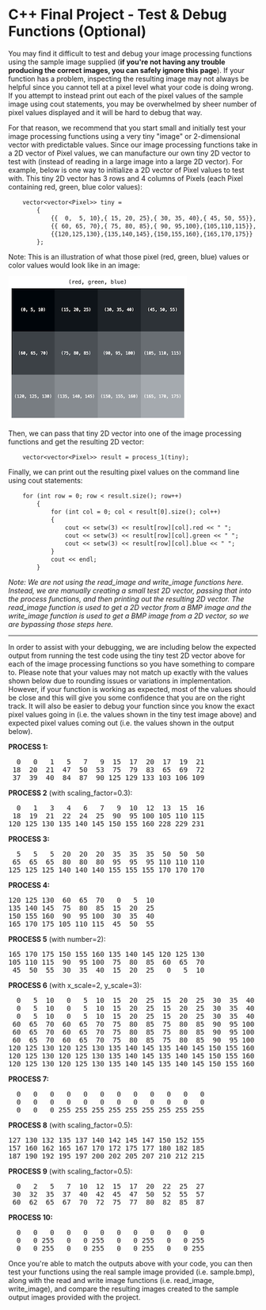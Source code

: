 # C++ Final Project - Test & Debug Functions (Optional)

You may find it difficult to test and debug your image processing functions using the sample image supplied (**if you're not having any trouble producing the correct images, you can safely ignore this page**). If your function has a problem, inspecting the resulting image may not always be helpful since you cannot tell at a pixel level what your code is doing wrong. If you attempt to instead print out each of the pixel values of the sample image using cout statements, you may be overwhelmed by sheer number of pixel values displayed and it will be hard to debug that way.  

For that reason, we recommend that you start small and initially test your image processing functions using a very tiny "image" or 2-dimensional vector with predictable values. Since our image processing functions take in a 2D vector of Pixel values, we can manufacture our own tiny 2D vector to test with (instead of reading in a large image into a large 2D vector). For example, below is one way to initialize a 2D vector of Pixel values to test with. This tiny 2D vector has 3 rows and 4 columns of Pixels (each Pixel containing red, green, blue color values):


		vector<vector<Pixel>> tiny =
			{
				{{  0,  5, 10},{ 15, 20, 25},{ 30, 35, 40},{ 45, 50, 55}},
				{{ 60, 65, 70},{ 75, 80, 85},{ 90, 95,100},{105,110,115}},
				{{120,125,130},{135,140,145},{150,155,160},{165,170,175}}
			};

Note: This is an illustration of what those pixel (red, green, blue) values or color values would look like in an image:  

![](doc_images/pixel_values.png?raw=true)

Then, we can pass that tiny 2D vector into one of the image processing functions and get the resulting 2D vector:


		vector<vector<Pixel>> result = process_1(tiny);


Finally, we can print out the resulting pixel values on the command line using cout statements:

		for (int row = 0; row < result.size(); row++)
			{
				for (int col = 0; col < result[0].size(); col++)
				{
					cout << setw(3) << result[row][col].red << " ";
					cout << setw(3) << result[row][col].green << " ";
					cout << setw(3) << result[row][col].blue << " ";
				}
				cout << endl;
			}

_Note: We are not using the read_image and write_image functions here. Instead, we are manually creating a small test 2D vector, passing that into the process functions, and then printing out the resulting 2D vector. The read_image function is used to get a 2D vector from a BMP image and the write_image function is used to get a BMP image from a 2D vector, so we are bypassing those steps here._  

* * *

In order to assist with your debugging, we are including below the expected output from running the test code using the tiny test 2D vector above for each of the image processing functions so you have something to compare to. Please note that your values may not match up exactly with the values shown below due to rounding issues or variations in implementation. However, if your function is working as expected, most of the values should be close and this will give you some confidence that you are on the right track. It will also be easier to debug your function since you know the exact pixel values going in (i.e. the values shown in the tiny test image above) and expected pixel values coming out (i.e. the values shown in the output below).  

**PROCESS 1:**

<pre>  0   0   1   5   7   9  15  17  20  17  19  21 
 18  20  21  47  50  53  75  79  83  65  69  72 
 37  39  40  84  87  90 125 129 133 103 106 109</pre>

**PROCESS 2** (with scaling_factor=0.3):

<pre>  0   1   3   4   6   7   9  10  12  13  15  16 
 18  19  21  22  24  25  90  95 100 105 110 115 
120 125 130 135 140 145 150 155 160 228 229 231</pre>

**PROCESS 3:**

<pre>  5   5   5  20  20  20  35  35  35  50  50  50 
 65  65  65  80  80  80  95  95  95 110 110 110 
125 125 125 140 140 140 155 155 155 170 170 170 </pre>

**PROCESS 4:**

<pre>120 125 130  60  65  70   0   5  10 
135 140 145  75  80  85  15  20  25 
150 155 160  90  95 100  30  35  40 
165 170 175 105 110 115  45  50  55</pre>

**PROCESS 5** (with number=2):

<pre>165 170 175 150 155 160 135 140 145 120 125 130 
105 110 115  90  95 100  75  80  85  60  65  70 
 45  50  55  30  35  40  15  20  25   0   5  10</pre>

**PROCESS 6** (with x_scale=2, y_scale=3):

<pre>  0   5  10   0   5  10  15  20  25  15  20  25  30  35  40  30  35  40  45  50  55  45  50  55 
  0   5  10   0   5  10  15  20  25  15  20  25  30  35  40  30  35  40  45  50  55  45  50  55 
  0   5  10   0   5  10  15  20  25  15  20  25  30  35  40  30  35  40  45  50  55  45  50  55 
 60  65  70  60  65  70  75  80  85  75  80  85  90  95 100  90  95 100 105 110 115 105 110 115 
 60  65  70  60  65  70  75  80  85  75  80  85  90  95 100  90  95 100 105 110 115 105 110 115 
 60  65  70  60  65  70  75  80  85  75  80  85  90  95 100  90  95 100 105 110 115 105 110 115 
120 125 130 120 125 130 135 140 145 135 140 145 150 155 160 150 155 160 165 170 175 165 170 175 
120 125 130 120 125 130 135 140 145 135 140 145 150 155 160 150 155 160 165 170 175 165 170 175 
120 125 130 120 125 130 135 140 145 135 140 145 150 155 160 150 155 160 165 170 175 165 170 175</pre>

**PROCESS 7:**

<pre>  0   0   0   0   0   0   0   0   0   0   0   0 
  0   0   0   0   0   0   0   0   0   0   0   0 
  0   0   0 255 255 255 255 255 255 255 255 255</pre>

**PROCESS 8** (with scaling_factor=0.5):

<pre>127 130 132 135 137 140 142 145 147 150 152 155 
157 160 162 165 167 170 172 175 177 180 182 185 
187 190 192 195 197 200 202 205 207 210 212 215</pre>

**PROCESS 9** (with scaling_factor=0.5):

<pre>  0   2   5   7  10  12  15  17  20  22  25  27 
 30  32  35  37  40  42  45  47  50  52  55  57 
 60  62  65  67  70  72  75  77  80  82  85  87 </pre>

**PROCESS 10:**

<pre>  0   0   0   0   0   0   0   0   0   0   0   0 
  0   0 255   0   0 255   0   0 255   0   0 255 
  0   0 255   0   0 255   0   0 255   0   0 255 </pre>

Once you're able to match the outputs above with your code, you can then test your functions using the real sample image provided (i.e. sample.bmp), along with the read and write image functions (i.e. read_image, write_image), and compare the resulting images created to the sample output images provided with the project.